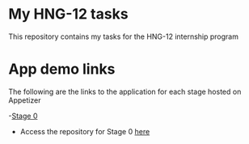 # My HNG-12 tasks

This repository contains my tasks for the HNG-12 internship program

# App demo links

The following are the links to the application for each stage hosted on Appetizer

-[Stage 0](https://appetize.io/app/b_6kgkcyvn3xw6ak5mg6godcez64)

- Access the repository for Stage 0 [here](https://github.com/emeleonufavour/hng_mobile_tasks/tree/main/hng_0_task)
